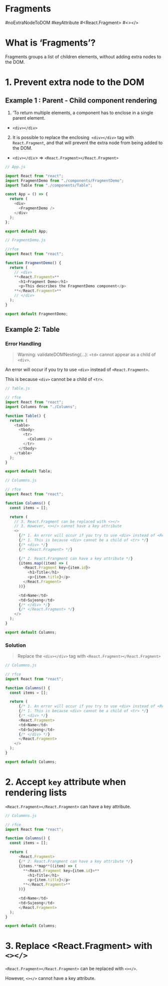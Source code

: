 # Fragments

#noExtraNodeToDOM #keyAttribute #<React.Fragment> #<></>

# What is ‘Fragments’?

Fragments groups a list of children elements, without adding extra nodes to the DOM.

# 1. Prevent extra node to the DOM

## Example 1 : Parent - Child component rendering

1. ‘To return multiple elements, a component has to enclose in a single parent element.

- `<div></div>`

2. It is possible to replace the enclosing` <div></div>` tag with `React.Fragment`, and that will prevent the extra node from being added to the DOM.

- `<div></div`> ⇒ `<React.Fragment></React.Fragment>`

```js
// App.js

import React from "react";
import FragmentDemo from "./components/FragmentDemo";
import Table from "./components/Table";

const App = () => {
  return (
    <div>
      <FragmentDemo />
    </div>
  );
};

export default App;
```

```js
// FragmentDemo.js

//rfce
import React from "react";

function FragmentDemo() {
  return (
    // <div>
    **<React.Fragment>**
      <h1>Fragment Demo</h1>
      <p>This describes the FragmentDemo component</p>
    **</React.Fragment>**
    // </div>
  );
}

export default FragmentDemo;
```

## Example 2: Table

### Error Handling

> Warning: validateDOMNesting(…): `<td>` cannot appear as a child of `<div>`.

An error will occur if you try to use `<div>` instead of `<React.Fragment>`.

This is because `<div>` cannot be a child of `<tr>`.

```js
// Table.js

// rfce
import React from "react";
import Columns from "./Columns";

function Table() {
  return (
    <table>
      <tbody>
        <tr>
          <Columns />
        </tr>
      </tbody>
    </table>
  );
}

export default Table;
```

```js
// Colummns.js

// rfce
import React from "react";

function Columns() {
  const items = [];

  return (
    // 3. React.Fragment can be replaced with <></>
    // 3. However, <></> cannot have a key attribute
    <>
      {/* 1. An error will occur if you try to use <div> instead of <React.Fragment>: */}
      {/* 1. This is because <div> cannot be a child of <tr> */}
      {/* <div> */}
      {/* <React.Fragment> */}

      {/* 2. React.Frangment can have a key attribute */}
      {items.map((item) => (
        <React.Fragment key={item.id}>
          <h1>Title</h1>
          <p>{item.title}</p>
        </React.Fragment>
      ))}

      <td>Name</td>
      <td>Sujeong</td>
      {/* </div> */}
      {/* </React.Fragment> */}
    </>
  );
}

export default Columns;
```

### Solution

> Replace the `<div></div>` tag with `<React.Fragment></React.Fragment>`

```js
// Colummns.js

// rfce
import React from "react";

function Columns() {
  const items = [];

  return (
      {/* 1. An error will occur if you try to use <div> instead of <React.Fragment>: */}
      {/* 1. This is because <div> cannot be a child of <tr> */}
      {/* <div> */}
      <React.Fragment>
      <td>Name</td>
      <td>Sujeong</td>
      {/* </div> */}
      </React.Fragment>
    </>
  );
}

export default Columns;
```

# 2. Accept `key` attribute when rendering lists

`<React.Fragment></React.Fragment>` can have a key attribute.

```js
// Colummns.js

// rfce
import React from "react";

function Columns() {
  const items = [];

  return (
      <React.Fragment>
      {/* 2. React.Frangment can have a key attribute */}
      {items.**map**((item) => (
        **<React.Fragment key={item.id}>**
          <h1>Title</h1>
          <p>{item.title}</p>
        **</React.Fragment>**
      ))}

      <td>Name</td>
      <td>Sujeong</td>
      </React.Fragment>
  );
}

export default Columns;
```

# 3. Replace <React.Fragment> with `<></>`

`<React.Fragment></React.Fragment>` can be replaced with `<></>`.

However, `<></>` cannot have a key attribute.
